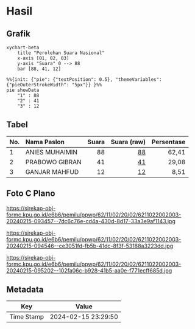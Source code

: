 # Hasil

## Grafik

```mermaid
xychart-beta
    title "Perolehan Suara Nasional"
    x-axis [01, 02, 03]
    y-axis "Suara" 0 --> 88
    bar [88, 41, 12]
```

```mermaid
%%{init: {"pie": {"textPosition": 0.5}, "themeVariables": {"pieOuterStrokeWidth": "5px"}} }%%
pie showData
    "1" : 88
    "2" : 41
    "3" : 12
```

## Tabel

| No. | Nama Paslon    | Suara | Suara (raw) | Persentase |
|:--- |:-------------- | -----:| -----------:| ----------:|
| 1   | ANIES MUHAIMIN | 88    | [88][p-1]   | 62,41      |
| 2   | PRABOWO GIBRAN | 41    | [41][p-2]   | 29,08      |
| 3   | GANJAR MAHFUD  | 12    | [12][p-3]   | 8,51       |


[p-1]: https://github.com/gigit-pemilu/pemilu-2024/blob/main/pilpres/hitung-suara/sub/62-kalimantan-tengah/sub/11-pulang-pisau/sub/02-kahayan-kuala/sub/2002-papuyu-ii-sei-barunai/sub/003-tps/sub/paslon-1.txt
[p-2]: https://github.com/gigit-pemilu/pemilu-2024/blob/main/pilpres/hitung-suara/sub/62-kalimantan-tengah/sub/11-pulang-pisau/sub/02-kahayan-kuala/sub/2002-papuyu-ii-sei-barunai/sub/003-tps/sub/paslon-2.txt
[p-3]: https://github.com/gigit-pemilu/pemilu-2024/blob/main/pilpres/hitung-suara/sub/62-kalimantan-tengah/sub/11-pulang-pisau/sub/02-kahayan-kuala/sub/2002-papuyu-ii-sei-barunai/sub/003-tps/sub/paslon-3.txt

## Foto C Plano

https://sirekap-obj-formc.kpu.go.id/e6b6/pemilu/ppwp/62/11/02/20/02/6211022002003-20240215-093457--7dc6c76e-cd4a-430d-8d17-33a3e9af1143.jpg

https://sirekap-obj-formc.kpu.go.id/e6b6/pemilu/ppwp/62/11/02/20/02/6211022002003-20240215-094546--ce3051fd-fb5b-41dc-8f3f-53188a3223dd.jpg

https://sirekap-obj-formc.kpu.go.id/e6b6/pemilu/ppwp/62/11/02/20/02/6211022002003-20240215-095202--102fa06c-b928-41b5-aa0e-f771ecff685d.jpg


## Metadata

| Key        | Value               |
| ---------- | ------------------- |
| Time Stamp | 2024-02-15 23:29:50 |



